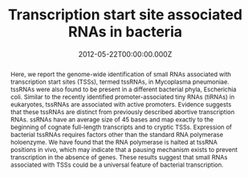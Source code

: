 ﻿---
title: "Transcription start site associated RNAs in bacteria"
publication_types: ["2"]
# Author notes (optional)
authors: 
  - Eva Yus
  - Marc Güell
  - Ana P Vivancos
  - Weihua Chen
  - María Lluch-Senar
  - Javier Delgado
  - Anne-Claude Gavin
  - Peer Bork
  - Luis Serrano


# Author notes (optional)
author_notes: []

publication_short: 
abstract: >-
  Here, we report the genome-wide identification of small RNAs associated with transcription start sites (TSSs), termed tssRNAs, in Mycoplasma pneumoniae. tssRNAs were also found to be present in a different bacterial phyla, Escherichia coli. Similar to the recently identified promoter-associated tiny RNAs (tiRNAs) in eukaryotes, tssRNAs are associated with active promoters. Evidence suggests that these tssRNAs are distinct from previously described abortive transcription RNAs. ssRNAs have an average size of 45 bases and map exactly to the beginning of cognate full-length transcripts and to cryptic TSSs. Expression of bacterial tssRNAs requires factors other than the standard RNA polymerase holoenzyme. We have found that the RNA polymerase is halted at tssRNA positions in vivo, which may indicate that a pausing mechanism exists to prevent transcription in the absence of genes. These results suggest that small RNAs associated with TSSs could be a universal feature of bacterial transcription.

draft: false
featured: ture

slides: null
url_pdf: https://www.embopress.org/doi/epdf/10.1038/msb.2012.16
image:
  caption: ""
  focal_point: ""
  preview_only: false
summary: ""
url_dataset: ""
url_project: ""
url_source: ""
url_video: ""

doi: 10.1038/msb.2012.16
tags:
  - Mol Syst Biol
publication: Mol Syst Biol
projects: []
date: 2012-05-22T00:00:00.000Z
url_slides: ""
publishDate: 2017-01-01T00:00:00.000Z
url_poster: ""
url_code: ""
---

